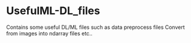 # UsefulML-DL_files

Contains some useful DL/ML files such as data preprocess files 
Convert from images into ndarray files
etc..
